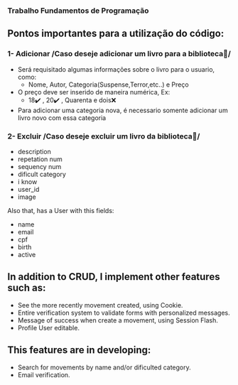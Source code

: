 ### Trabalho Fundamentos de Programação 

## Pontos importantes para a utilização do código:

### 1- Adicionar /Caso deseje adicionar um livro para a biblioteca📖/
+ Será requisitado algumas informações sobre o livro para o usuario, como:
    - Nome, Autor, Categoria(Suspense,Terror,etc..) e Preço
+ O preço deve ser inserido de maneira numérica, Ex:
    - 18✔️ , 20✔️ , Quarenta e dois❌
+ Para adicionar uma categoria nova, é necessario somente adicionar um livro novo com essa categoria
### 2- Excluir /Caso deseje excluir um livro da biblioteca📘/  
       
+ description
+ repetation num
+ sequency num
+ dificult category
+ i know
+ user_id
+ image
  
Also that, has a User with this fields:

+ name
+ email
+ cpf
+ birth
+ active

## In addition to CRUD, I implement other features such as:

* See the more recently movement created, using Cookie.
* Entire verification system to validate forms with personalized messages.
* Message of success when create a movement, using Session Flash.
* Profile User editable.

## This features are in developing:

- Search for movements by name and/or dificulted category.
- Email verification.



